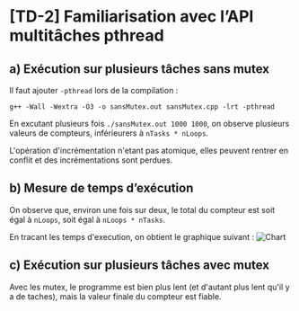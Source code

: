 # [TD-2] Familiarisation avec l’API multitâches pthread

## a) Exécution sur plusieurs tâches sans mutex

Il faut ajouter `-pthread` lors de la compilation :

```g++ -Wall -Wextra -O3 -o sansMutex.out sansMutex.cpp -lrt -pthread```

En excutant plusieurs fois `./sansMutex.out 1000 1000`, on observe plusieurs valeurs de compteurs, inférieurers à `nTasks * nLoops`.

L'opération d'incrémentation n'etant pas atomique, elles peuvent rentrer en conflit et des incrémentations sont perdues.

## b) Mesure de temps d’exécution

On observe que, environ une fois sur deux, le total du compteur est soit égal à `nLoops`, soit égal à `nLoops * nTasks`.

En tracant les temps d'execution, on obtient le graphique suivant :
![Chart](Chart.jpg "Courbe des temps d'execution")


## c) Exécution sur plusieurs tâches avec mutex

Avec les mutex, le programme est bien plus lent (et d'autant plus lent qu'il y a de taches), mais la valeur finale du compteur est fiable.